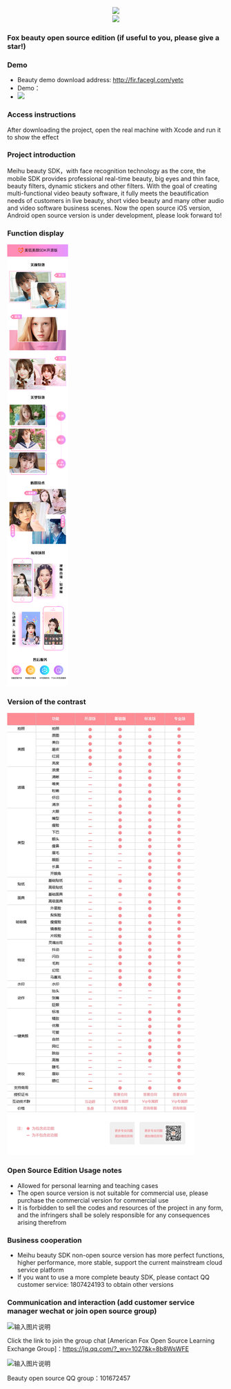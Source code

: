 <div align=center><img src="https://images.gitee.com/uploads/images/2021/0807/140824_628c2001_9236797.png" /></div>
<div align=center><img src="https://images.gitee.com/uploads/images/2021/0807/140839_fa112ac1_9236797.png" /></div>

### Fox beauty open source edition (if useful to you, please give a star!)

### Demo
- Beauty demo download address: <a target="_blank" href="http://fir.facegl.com/yetc">http://fir.facegl.com/yetc</a>
- Demo：
- <img src="https://images.gitee.com/uploads/images/2021/0611/133433_ea131003_2073279.png" width="400"/>

### Access instructions
After downloading the project, open the real machine with Xcode and run it to show the effect

### Project introduction
Meihu beauty SDK，with face recognition technology as the core, the mobile SDK provides professional real-time beauty, big eyes and thin face, beauty filters, dynamic stickers and other filters. With the goal of creating multi-functional video beauty software, it fully meets the beautification needs of customers in live beauty, short video beauty and many other audio and video software business scenes. Now the open source iOS version, Android open source version is under development, please look forward to!

### Function display

![输入图片说明](GPURenderKit/%E8%AF%A6%E6%83%85%E5%9B%BE.png)

### Version of the contrast
![输入图片说明](%E7%BE%8E%E7%8B%90%E7%BE%8E%E9%A2%9CSDK%E5%8A%9F%E8%83%BD%E5%AF%B9%E6%AF%94%E8%A1%A8.jpg)

### Open Source Edition Usage notes

- Allowed for personal learning and teaching cases
- The open source version is not suitable for commercial use, please purchase the commercial version for commercial use
- It is forbidden to sell the codes and resources of the project in any form, and the infringers shall be solely responsible for any consequences arising therefrom

### Business cooperation
* Meihu beauty SDK non-open source version has more perfect functions, higher performance, more stable, support the current mainstream cloud service platform
* If you want to use a more complete beauty SDK, please contact QQ customer service: 1807424193 to obtain other versions

### Communication and interaction (add customer service manager wechat or join open source group)
![输入图片说明](https://images.gitee.com/uploads/images/2021/0916/185939_2e66c575_9236797.png "wxer1.png")


Click the link to join the group chat [American Fox Open Source Learning Exchange Group]：https://jq.qq.com/?_wv=1027&k=8b8WsWFE

![输入图片说明](https://images.gitee.com/uploads/images/2021/0916/173830_95d0c197_9236797.png "美狐开源学习交流群群聊二维码.png")

Beauty open source QQ group：101672457
